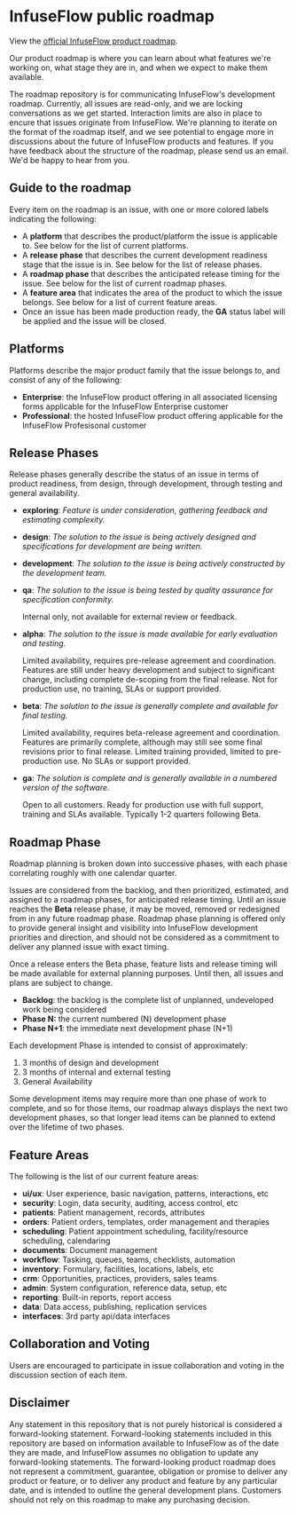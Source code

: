 # InfuseFlow public roadmap

View the [official InfuseFlow product roadmap](https://github.com/users/infuseflow/projects/3/views/1).

Our product roadmap is where you can learn about what features we're working on, what stage they are in, and when we expect to make them available.  

The roadmap repository is for communicating InfuseFlow's development roadmap.  Currently, all issues are read-only, and we are locking conversations as we get started. Interaction limits are also in place to encure that issues originate from InfuseFlow. We're planning to iterate on the format of the roadmap itself, and we see potential to engage more in discussions about the future of InfuseFlow products and features.  If you have feedback about the structure of the roadmap, please send us an email.  We'd be happy to hear from you.

## Guide to the roadmap

Every item on the roadmap is an issue, with one or more colored labels indicating the following:

- A **platform** that describes the product/platform the issue is applicable to.  See below for the list of current platforms.
- A **release phase** that describes the current development readiness stage that the issue is in. See below for the list of release phases.
- A **roadmap phase** that describes the anticipated release timing for the issue.  See below for the list of current roadmap phases.
- A **feature area** that indicates the area of the product to which the issue belongs.  See below for a list of current feature areas.
- Once an issue has been made production ready, the **GA** status label will be applied and the issue will be closed.

## Platforms

Platforms describe the major product family that the issue belongs to, and consist of any of the following:

- **Enterprise**: the InfuseFlow product offering in all associated licensing forms applicable for the InfuseFlow Enterprise customer
- **Professional**: the hosted InfuseFlow product offering applicable for the InfuseFlow Profesisonal customer

## Release Phases

Release phases generally describe the status of an issue in terms of product readiness, from design, through development, through testing and general availability.

- **exploring**: *Feature is under consideration, gathering feedback and estimating complexity.*

  

- **design**: *The solution to the issue is being actively designed and specifications for development are being written.*

  

- **development**: *The solution to the issue is being actively constructed by the development team.*

  

- **qa**: *The solution to the issue is being tested by quality assurance for specification conformity.*

  Internal only, not available for external review or feedback.

  

- **alpha**: *The solution to the issue is made available for early evaluation and testing.*

  Limited availability, requires pre-release agreement and coordination.  Features are still under heavy development and subject to significant change, including complete de-scoping from the final release.  Not for production use, no training, SLAs or support provided.

  

- **beta**: *The solution to the issue is generally complete and available for final testing.*

  Limited availability, requires beta-release agreement and coordination.  Features are primarily complete, although may still see some final revisions prior to final release.  Limited training provided, limited to pre-production use.  No SLAs or support provided.

  

- **ga**: *The solution is complete and is generally available in a numbered version of the software.*

  Open to all customers.  Ready for production use with full support, training and SLAs available.  Typically 1-2 quarters following Beta.

## Roadmap Phase

Roadmap planning is broken down into successive phases, with each phase correlating roughly with one calendar quarter.

Issues are considered from the backlog, and then prioritized, estimated, and assigned to a roadmap phases, for anticipated release timing.  Until an issue reaches the **Beta** release phase, it may be moved, removed or redesigned from in any future roadmap phase.  Roadmap phase planning is offered only to provide general insight and visibility into InfuseFlow development priorities and direction, and should not be considered as a commitment to deliver any planned issue with exact timing.

Once a release enters the Beta phase, feature lists and release timing will be made available for external planning purposes.  Until then, all issues and plans are subject to change.

- **Backlog**: the backlog is the complete list of unplanned, undeveloped work being considered
- **Phase N:** the current numbered (N) development phase
- **Phase N+1**: the immediate next development phase (N+1)

Each development Phase is intended to consist of approximately:

1. 3 months of design and development
2. 3 months of internal and external testing
3. General Availability

Some development items may require more than one phase of work to complete, and so for those items, our roadmap always displays the next two development phases, so that longer lead items can be planned to extend over the lifetime of two phases.

## Feature Areas

The following is the list of our current feature areas:

- **ui/ux**: User experience, basic navigation, patterns, interactions, etc
- **security**: Login, data security, auditing, access control, etc
- **patients**: Patient management, records, attributes
- **orders**: Patient orders, templates, order management and therapies
- **scheduling**: Patient appointment scheduling, facility/resource scheduling, calendaring
- **documents**: Document management
- **workflow**: Tasking, queues, teams, checklists, automation
- **inventory**: Formulary, facilities, locations, labels, etc
- **crm**: Opportunities, practices, providers, sales teams
- **admin**: System configuration, reference data, setup, etc
- **reporting**: Built-in reports, report access
- **data**: Data access, publishing, replication services
- **interfaces**: 3rd party api/data interfaces 

## Collaboration and Voting

Users are encouraged to participate in issue collaboration and voting in the discussion section of each item.

## Disclaimer

Any statement in this repository that is not purely historical is considered a forward-looking statement. Forward-looking statements included in this repository are based on information available to InfuseFlow as of the date they are made, and InfuseFlow assumes no obligation to update any forward-looking statements. The forward-looking product roadmap does not represent a commitment, guarantee, obligation or promise to deliver any product or feature, or to deliver any product and feature by any particular date, and is intended to outline the general development plans. Customers should not rely on this roadmap to make any purchasing decision.

